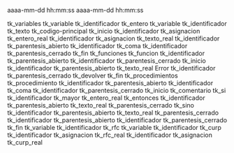 aaaa-mm-dd hh:mm:ss
aaaa-mm-dd
hh:mm:ss

tk_variables
tk_variable
tk_identificador
tk_entero
tk_variable
tk_identificador
tk_texto
tk_codigo-principal
tk_inicio
tk_identificador
tk_asignacion
tk_entero_real
tk_identificador
tk_asignacion
tk_texto_real
tk_identificador
tk_parentesis_abierto
tk_identificador
tk_coma
tk_identificador
tk_parentesis_cerrado
tk_fin
tk_funciones
tk_funcion
tk_identificador
tk_parentesis_abierto
tk_identificador
tk_parentesis_cerrado
tk_inicio
tk_identificador
tk_parentesis_abierto
tk_texto_real
Error
tk_identificador
tk_parentesis_cerrado
tk_devolver
tk_fin
tk_procedimientos
tk_procedimiento
tk_identificador
tk_parentesis_abierto
tk_identificador
tk_coma
tk_identificador
tk_parentesis_cerrado
tk_inicio
tk_comentario
tk_si
tk_identificador
tk_mayor
tk_entero_real
tk_entonces
tk_identificador
tk_parentesis_abierto
tk_texto_real
tk_parentesis_cerrado
tk_sino
tk_identificador
tk_parentesis_abierto
tk_texto_real
tk_parentesis_cerrado
tk_identificador
tk_parentesis_abierto
tk_identificador
tk_parentesis_cerrado
tk_fin
tk_variable
tk_identificador
tk_rfc
tk_variable
tk_identificador
tk_curp
tk_identificador
tk_asignacion
tk_rfc_real
tk_identificador
tk_asignacion
tk_curp_real